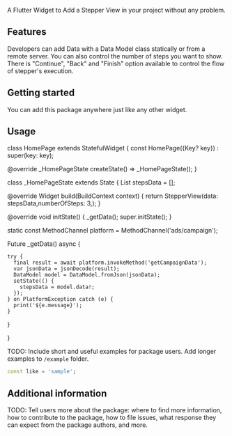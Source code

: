 <!--
This README describes the package. If you publish this package to pub.dev,
this README's contents appear on the landing page for your package.

For information about how to write a good package README, see the guide for
[writing package pages](https://dart.dev/guides/libraries/writing-package-pages).

For general information about developing packages, see the Dart guide for
[creating packages](https://dart.dev/guides/libraries/create-library-packages)
and the Flutter guide for
[developing packages and plugins](https://flutter.dev/developing-packages).
-->

A Flutter Widget to Add a Stepper View in your project without any problem.

## Features

Developers can add Data with a Data Model class statically or from a remote server. You can also control the number of steps you want to show.
There is "Continue", "Back" and "Finish" option available to control the flow of stepper's execution.

## Getting started

You can add this package anywhere just like any other widget.


## Usage

class HomePage extends StatefulWidget {
  const HomePage({Key? key}) : super(key: key);

  @override
  _HomePageState createState() => _HomePageState();
}

class _HomePageState extends State<HomePage> {
  List<StepData> stepsData = [];

  @override
  Widget build(BuildContext context) {
    return StepperView(data: stepsData,numberOfSteps: 3,);
  }

  @override
  void initState() {
    _getData();
    super.initState();
  }


  static const MethodChannel platform = MethodChannel('ads/campaign');

  Future<void> _getData() async {

    try {
      final result = await platform.invokeMethod('getCampaignData');
      var jsonData = jsonDecode(result);
      DataModel model = DataModel.fromJson(jsonData);
      setState(() {
        stepsData = model.data!;
      });
    } on PlatformException catch (e) {
      print('${e.message}');
    }

  }


}




TODO: Include short and useful examples for package users. Add longer examples
to `/example` folder.

```dart
const like = 'sample';
```

## Additional information

TODO: Tell users more about the package: where to find more information, how to
contribute to the package, how to file issues, what response they can expect
from the package authors, and more.
